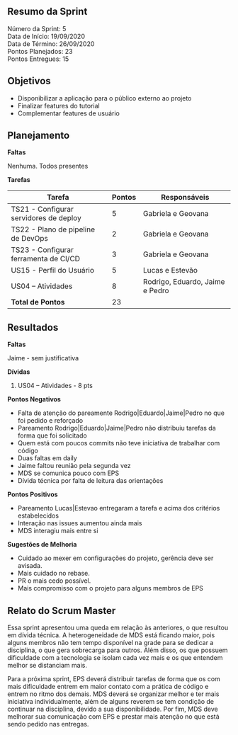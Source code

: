 
## Resumo da Sprint

Número da Sprint: 5 <br>
Data de Início:  19/09/2020 <br>
Data de Término: 26/09/2020 <br>
Pontos Planejados: 23 <br>
Pontos Entregues: 15 <br>

## Objetivos

- Disponibilizar a aplicação para o público externo ao projeto
- Finalizar features do tutorial
- Complementar features de usuário

## Planejamento

**Faltas** 

Nenhuma. Todos presentes

**Tarefas**

Tarefa   | Pontos | Responsáveis
--------- | ------ | ---- 
| TS21 - Configurar servidores de deploy | 5  | Gabriela e Geovana |
| TS22 - Plano de pipeline de DevOps    | 2  | Gabriela e Geovana |
| TS23 - Configurar ferramenta de CI/CD | 3  | Gabriela e Geovana |
| US15 - Perfil do Usuário           | 5  | Lucas e Estevão |
| US04 – Atividades                    | 8  | Rodrigo, Eduardo, Jaime e Pedro |
| **Total de Pontos**     | 23 |  |

## Resultados

**Faltas** 

Jaime - sem justificativa

**Dívidas**

1. US04 – Atividades - 8 pts 


**Pontos Negativos**

- Falta de atenção do pareamente Rodrigo|Eduardo|Jaime|Pedro no que foi pedido e reforçado 
- Pareamento Rodrigo|Eduardo|Jaime|Pedro não distribuiu tarefas da forma que foi solicitado
- Quem está com poucos commits não teve iniciativa de trabalhar com código 
- Duas faltas em daily 
- Jaime faltou reunião pela segunda vez
- MDS se comunica pouco com EPS
- Dívida técnica por falta de leitura das orientações

**Pontos Positivos**

- Pareamento Lucas|Estevao entregaram a tarefa e acima dos critérios estabelecidos
- Interação nas issues aumentou ainda mais
- MDS interagiu mais entre si


**Sugestões de Melhoria**

- Cuidado ao mexer em configurações do projeto, gerência deve ser avisada. 
- Mais cuidado no rebase. 
- PR o mais cedo possível. 
- Mais compromisso com o projeto para alguns membros de EPS


## Relato do Scrum Master

Essa sprint apresentou uma queda em relação às anteriores, o que resultou em dívida técnica. A heterogeneidade de MDS está ficando maior, pois alguns membros não tem tempo disponível na grade para se dedicar a disciplina, o que gera sobrecarga para outros. Além disso, os que possuem dificuldade com a tecnologia se isolam cada vez mais e os que entendem melhor se distanciam mais.

Para a próxima sprint, EPS deverá distribuir tarefas de forma que os com mais dificuldade entrem em maior contato com a prática de código e entrem no ritmo dos demais. MDS deverá se organizar melhor e ter mais iniciativa individualmente, além de alguns reverem se tem condição de continuar na disciplina, devido a sua disponibilidade. Por fim, MDS deve melhorar sua comunicação com EPS e prestar mais atenção no que está sendo pedido nas entregas.